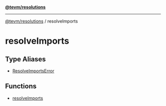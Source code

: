 [**@tevm/resolutions**](../README.md)

***

[@tevm/resolutions](../modules.md) / resolveImports

# resolveImports

## Type Aliases

- [ResolveImportsError](type-aliases/ResolveImportsError.md)

## Functions

- [resolveImports](functions/resolveImports.md)
